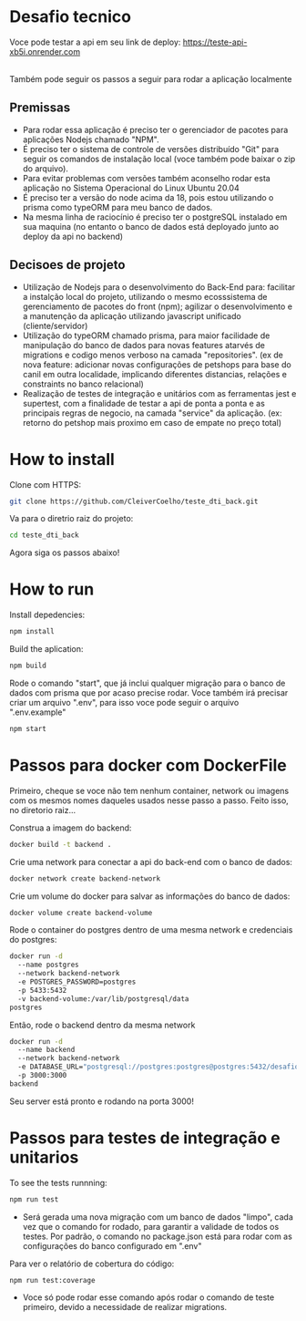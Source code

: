 # Desafio tecnico
Voce pode testar a api em seu link de deploy: https://teste-api-xb5i.onrender.com <br/> <br/>

Também pode seguir os passos a seguir para rodar a aplicação localmente

## Premissas
- Para rodar essa aplicação é preciso ter o gerenciador de pacotes para aplicações Nodejs chamado "NPM". 
- É preciso ter o sistema de controle de versões distribuído "Git" para seguir os comandos de instalação local (voce também pode baixar o zip do arquivo). 
- Para evitar problemas com versões também aconselho rodar esta aplicação no Sistema Operacional do Linux Ubuntu 20.04
- É preciso ter a versão do node acima da 18, pois estou utilizando o prisma como typeORM para meu banco de dados.
- Na mesma linha de raciocínio é preciso ter o postgreSQL instalado em sua maquina (no entanto o banco de dados está deployado junto ao deploy da api no backend)

## Decisoes de projeto
- Utilização de Nodejs para o desenvolvimento do Back-End para: facilitar a instalção local do projeto, utilizando o mesmo ecosssistema de gerenciamento de pacotes do front (npm); agilizar o desenvolvimento e a manutenção da aplicação utilizando javascript unificado (cliente/servidor)
- Utilização do typeORM chamado prisma, para maior facilidade de manipulação do banco de dados para novas features atarvés de migrations e codigo menos verboso na camada "repositories". (ex de nova feature: adicionar novas configurações de petshops para base do canil em outra localidade, implicando diferentes distancias, relações e constraints no banco relacional)
- Realização de testes de integração e unitários com as ferramentas jest e supertest, com a finalidade de testar a api de ponta a ponta e as principais regras de negocio, na camada "service" da aplicação. (ex: retorno do petshop mais proximo em caso de empate no preço total) 

# How to install

Clone com HTTPS:
```bash
git clone https://github.com/CleiverCoelho/teste_dti_back.git
```

Va para o diretrio raiz do projeto:
```bash
cd teste_dti_back
```

Agora siga os passos abaixo!

# How to run

Install depedencies:
```bash
npm install
```

Build the aplication:
```bash
npm build
```
Rode o comando "start", que já inclui qualquer migração para o banco de dados com prisma que por acaso precise rodar. Voce também irá precisar criar um arquivo ".env", para isso voce pode seguir o arquivo ".env.example"

```bash
npm start
```

# Passos para docker com DockerFile

Primeiro, cheque se voce não tem nenhum container, network ou imagens com os mesmos nomes daqueles usados nesse passo a passo. Feito isso, no diretorio raiz...

Construa a imagem do backend:
```bash
docker build -t backend .
```

Crie uma network para conectar a api do back-end com o banco de dados:
```bash
docker network create backend-network
```

Crie um volume do docker para salvar as informações do banco de dados:
```bash
docker volume create backend-volume
```
Rode o container do postgres dentro de uma mesma network e credenciais do postgres:
```bash
docker run -d 
  --name postgres 
  --network backend-network 
  -e POSTGRES_PASSWORD=postgres 
  -p 5433:5432 
  -v backend-volume:/var/lib/postgresql/data
postgres
```

Então, rode o backend dentro da mesma network
```bash
docker run -d 
  --name backend 
  --network backend-network 
  -e DATABASE_URL="postgresql://postgres:postgres@postgres:5432/desafio_back_dti?schema=public" 
  -p 3000:3000 
backend
```

Seu server está pronto e rodando na porta 3000!

# Passos para testes de integração e unitarios
To see the tests runnning:
```bash
npm run test
```

- Será gerada uma nova migração com um banco de dados "limpo", cada vez que o comando for rodado, para garantir a validade de todos os testes. Por padrão, o comando no package.json está para rodar com as configurações do banco configurado em ".env"

Para ver o relatório de cobertura do código:
```bash
npm run test:coverage
```
- Voce só pode rodar esse comando após rodar o comando de teste primeiro, devido a necessidade de realizar migrations.


